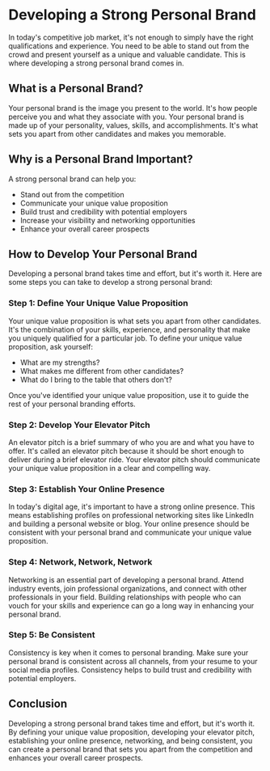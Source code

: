 Developing a Strong Personal Brand
===========================================================================

In today's competitive job market, it's not enough to simply have the right qualifications and experience. You need to be able to stand out from the crowd and present yourself as a unique and valuable candidate. This is where developing a strong personal brand comes in.

What is a Personal Brand?
-------------------------

Your personal brand is the image you present to the world. It's how people perceive you and what they associate with you. Your personal brand is made up of your personality, values, skills, and accomplishments. It's what sets you apart from other candidates and makes you memorable.

Why is a Personal Brand Important?
----------------------------------

A strong personal brand can help you:

* Stand out from the competition
* Communicate your unique value proposition
* Build trust and credibility with potential employers
* Increase your visibility and networking opportunities
* Enhance your overall career prospects

How to Develop Your Personal Brand
----------------------------------

Developing a personal brand takes time and effort, but it's worth it. Here are some steps you can take to develop a strong personal brand:

### Step 1: Define Your Unique Value Proposition

Your unique value proposition is what sets you apart from other candidates. It's the combination of your skills, experience, and personality that make you uniquely qualified for a particular job. To define your unique value proposition, ask yourself:

* What are my strengths?
* What makes me different from other candidates?
* What do I bring to the table that others don't?

Once you've identified your unique value proposition, use it to guide the rest of your personal branding efforts.

### Step 2: Develop Your Elevator Pitch

An elevator pitch is a brief summary of who you are and what you have to offer. It's called an elevator pitch because it should be short enough to deliver during a brief elevator ride. Your elevator pitch should communicate your unique value proposition in a clear and compelling way.

### Step 3: Establish Your Online Presence

In today's digital age, it's important to have a strong online presence. This means establishing profiles on professional networking sites like LinkedIn and building a personal website or blog. Your online presence should be consistent with your personal brand and communicate your unique value proposition.

### Step 4: Network, Network, Network

Networking is an essential part of developing a personal brand. Attend industry events, join professional organizations, and connect with other professionals in your field. Building relationships with people who can vouch for your skills and experience can go a long way in enhancing your personal brand.

### Step 5: Be Consistent

Consistency is key when it comes to personal branding. Make sure your personal brand is consistent across all channels, from your resume to your social media profiles. Consistency helps to build trust and credibility with potential employers.

Conclusion
----------

Developing a strong personal brand takes time and effort, but it's worth it. By defining your unique value proposition, developing your elevator pitch, establishing your online presence, networking, and being consistent, you can create a personal brand that sets you apart from the competition and enhances your overall career prospects.
